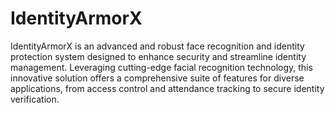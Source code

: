 # IdentityArmorX

IdentityArmorX is an advanced and robust face recognition and identity protection system designed to enhance security and streamline identity management. Leveraging cutting-edge facial recognition technology, this innovative solution offers a comprehensive suite of features for diverse applications, from access control and attendance tracking to secure identity verification.
